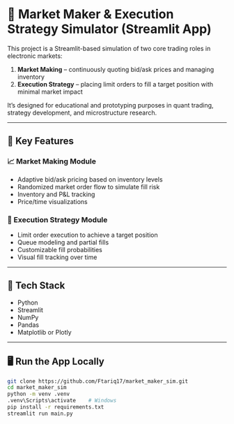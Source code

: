 # 🏦 Market Maker & Execution Strategy Simulator (Streamlit App)

This project is a Streamlit-based simulation of two core trading roles in electronic markets:

1. **Market Making** – continuously quoting bid/ask prices and managing inventory
2. **Execution Strategy** – placing limit orders to fill a target position with minimal market impact

It’s designed for educational and prototyping purposes in quant trading, strategy development, and microstructure research.

---

## 🎯 Key Features

### 📈 Market Making Module
- Adaptive bid/ask pricing based on inventory levels
- Randomized market order flow to simulate fill risk
- Inventory and P&L tracking
- Price/time visualizations

### 🎯 Execution Strategy Module
- Limit order execution to achieve a target position
- Queue modeling and partial fills
- Customizable fill probabilities
- Visual fill tracking over time

---

## 🧰 Tech Stack

- Python
- Streamlit
- NumPy
- Pandas
- Matplotlib or Plotly

---

## 🖥️ Run the App Locally

```bash
git clone https://github.com/Ftariq17/market_maker_sim.git
cd market_maker_sim
python -m venv .venv
.venv\Scripts\activate    # Windows
pip install -r requirements.txt
streamlit run main.py
